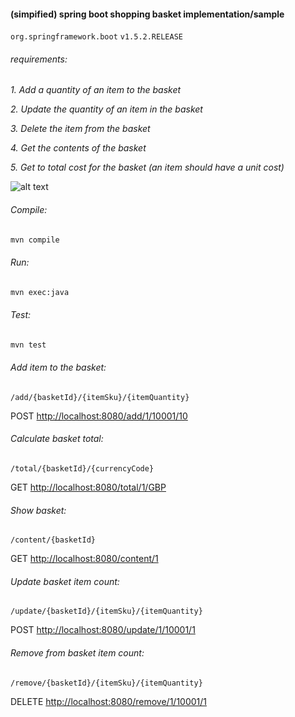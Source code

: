 #### (simpified) spring boot shopping basket implementation/sample
`org.springframework.boot`  `v1.5.2.RELEASE`


###### requirements:

_1. Add a quantity of an item to the basket_

_2. Update the quantity of an item in the basket_

_3. Delete the item from the basket_

_4. Get the contents of the basket_

_5. Get to total cost for the basket (an item should have a unit cost)_


![alt text](http://www.free-icons-download.net/images/shopping-cart-logo-icon-70706.png "cart")


###### Compile:

```bash 
mvn compile
```

###### Run:

```bash
mvn exec:java
```

###### Test:

```bash
mvn test
```


###### Add item to the basket:

`/add/{basketId}/{itemSku}/{itemQuantity}`

POST <http://localhost:8080/add/1/10001/10>

###### Calculate basket total:

`/total/{basketId}/{currencyCode}`

GET <http://localhost:8080/total/1/GBP>

###### Show basket:

`/content/{basketId}`

GET <http://localhost:8080/content/1>

###### Update basket item count:

`/update/{basketId}/{itemSku}/{itemQuantity}`

POST <http://localhost:8080/update/1/10001/1>

###### Remove from basket item count:

`/remove/{basketId}/{itemSku}/{itemQuantity}`

DELETE <http://localhost:8080/remove/1/10001/1>
